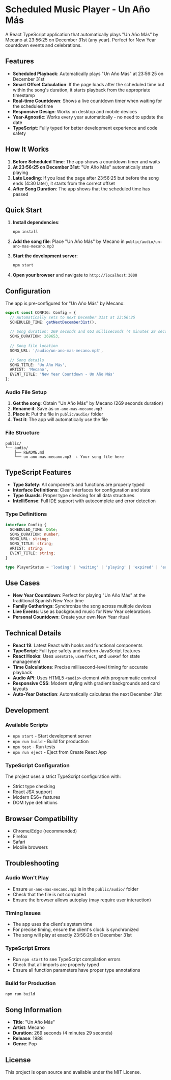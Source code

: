 # Scheduled Music Player - Un Año Más

A React TypeScript application that automatically plays "Un Año Más" by Mecano at 23:56:25 on December 31st (any year). Perfect for New Year countdown events and celebrations.

## Features

- **Scheduled Playback**: Automatically plays "Un Año Más" at 23:56:25 on December 31st
- **Smart Offset Calculation**: If the page loads after the scheduled time but within the song's duration, it starts playback from the appropriate timestamp
- **Real-time Countdown**: Shows a live countdown timer when waiting for the scheduled time
- **Responsive Design**: Works on desktop and mobile devices
- **Year-Agnostic**: Works every year automatically - no need to update the date
- **TypeScript**: Fully typed for better development experience and code safety

## How It Works

1. **Before Scheduled Time**: The app shows a countdown timer and waits
2. **At 23:56:25 on December 31st**: "Un Año Más" automatically starts playing
3. **Late Loading**: If you load the page after 23:56:25 but before the song ends (4:30 later), it starts from the correct offset
4. **After Song Duration**: The app shows that the scheduled time has passed

## Quick Start

1. **Install dependencies**:
   ```bash
   npm install
   ```

2. **Add the song file**:
   Place "Un Año Más" by Mecano in `public/audio/un-ano-mas-mecano.mp3`

3. **Start the development server**:
   ```bash
   npm start
   ```

4. **Open your browser** and navigate to `http://localhost:3000`

## Configuration

The app is pre-configured for "Un Año Más" by Mecano:

```typescript
export const CONFIG: Config = {
  // Automatically sets to next December 31st at 23:56:25
  SCHEDULED_TIME: getNextDecember31st(),
  
  // Song duration: 269 seconds and 653 milliseconds (4 minutes 29 seconds)
  SONG_DURATION: 269653,
  
  // Song file location
  SONG_URL: '/audio/un-ano-mas-mecano.mp3',
  
  // Song details
  SONG_TITLE: 'Un Año Más',
  ARTIST: 'Mecano',
  EVENT_TITLE: 'New Year Countdown - Un Año Más'
};
```

### Audio File Setup

1. **Get the song**: Obtain "Un Año Más" by Mecano (269 seconds duration)
2. **Rename it**: Save as `un-ano-mas-mecano.mp3`
3. **Place it**: Put the file in `public/audio/` folder
4. **Test it**: The app will automatically use the file

### File Structure

```
public/
└── audio/
    ├── README.md
    └── un-ano-mas-mecano.mp3  ← Your song file here
```

## TypeScript Features

- **Type Safety**: All components and functions are properly typed
- **Interface Definitions**: Clear interfaces for configuration and state
- **Type Guards**: Proper type checking for all data structures
- **IntelliSense**: Full IDE support with autocomplete and error detection

### Type Definitions

```typescript
interface Config {
  SCHEDULED_TIME: Date;
  SONG_DURATION: number;
  SONG_URL: string;
  SONG_TITLE: string;
  ARTIST: string;
  EVENT_TITLE: string;
}

type PlayerStatus = 'loading' | 'waiting' | 'playing' | 'expired' | 'error';
```

## Use Cases

- **New Year Countdown**: Perfect for playing "Un Año Más" at the traditional Spanish New Year time
- **Family Gatherings**: Synchronize the song across multiple devices
- **Live Events**: Use as background music for New Year celebrations
- **Personal Countdown**: Create your own New Year ritual

## Technical Details

- **React 19**: Latest React with hooks and functional components
- **TypeScript**: Full type safety and modern JavaScript features
- **React Hooks**: Uses `useState`, `useEffect`, and `useRef` for state management
- **Time Calculations**: Precise millisecond-level timing for accurate playback
- **Audio API**: Uses HTML5 `<audio>` element with programmatic control
- **Responsive CSS**: Modern styling with gradient backgrounds and card layouts
- **Auto-Year Detection**: Automatically calculates the next December 31st

## Development

### Available Scripts

- `npm start` - Start development server
- `npm run build` - Build for production
- `npm test` - Run tests
- `npm run eject` - Eject from Create React App

### TypeScript Configuration

The project uses a strict TypeScript configuration with:
- Strict type checking
- React JSX support
- Modern ES6+ features
- DOM type definitions

## Browser Compatibility

- Chrome/Edge (recommended)
- Firefox
- Safari
- Mobile browsers

## Troubleshooting

### Audio Won't Play
- Ensure `un-ano-mas-mecano.mp3` is in the `public/audio/` folder
- Check that the file is not corrupted
- Ensure the browser allows autoplay (may require user interaction)

### Timing Issues
- The app uses the client's system time
- For precise timing, ensure the client's clock is synchronized
- The song will play at exactly 23:56:26 on December 31st

### TypeScript Errors
- Run `npm start` to see TypeScript compilation errors
- Check that all imports are properly typed
- Ensure all function parameters have proper type annotations

### Build for Production
```bash
npm run build
```

## Song Information

- **Title**: "Un Año Más"
- **Artist**: Mecano
- **Duration**: 269 seconds (4 minutes 29 seconds)
- **Release**: 1988
- **Genre**: Pop

## License

This project is open source and available under the MIT License.
